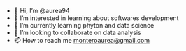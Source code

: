 - 👋 Hi, I’m @aurea94
- 👀 I’m interested in learning about softwares development
- 🌱 I’m currently learning phyton and data science 
- 💞️ I’m looking to collaborate on data analysis 
- 📫 How to reach me monteroaurea@gmail.com

<!---
aurea94/aurea94 is a ✨ special ✨ repository because its `README.md` (this file) appears on your GitHub profile.
You can click the Preview link to take a look at your changes.
--->
